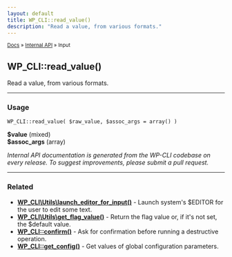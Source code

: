 ```yaml
---
layout: default
title: WP_CLI::read_value()
description: "Read a value, from various formats."
---
```


<small><a href="/docs/">Docs</a> &raquo; <a href="/docs/internal-api/">Internal API</a> &raquo; Input</small>

## WP_CLI::read_value()

Read a value, from various formats.

***

### Usage

    WP_CLI::read_value( $raw_value, $assoc_args = array() )

<div>
<strong>$value</strong> (mixed) <br />
<strong>$assoc_args</strong> (array) <br />
</div>


*Internal API documentation is generated from the WP-CLI codebase on every release. To suggest improvements, please submit a pull request.*


***

### Related

<ul>



<li><strong><a href="/docs/internal-api/wp-cli-utils-launch-editor-for-input/">WP_CLI\Utils\launch_editor_for_input()</a></strong> - Launch system's $EDITOR for the user to edit some text.</li>


<li><strong><a href="/docs/internal-api/wp-cli-utils-get-flag-value/">WP_CLI\Utils\get_flag_value()</a></strong> - Return the flag value or, if it's not set, the $default value.</li>


<li><strong><a href="/docs/internal-api/wp-cli-confirm/">WP_CLI::confirm()</a></strong> - Ask for confirmation before running a destructive operation.</li>


<li><strong><a href="/docs/internal-api/wp-cli-get-config/">WP_CLI::get_config()</a></strong> - Get values of global configuration parameters.</li>



</ul>


